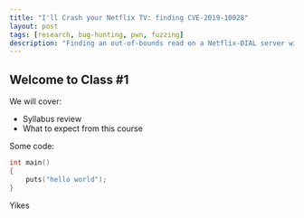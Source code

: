 ```yaml
---
title: "I'll Crash your Netflix TV: finding CVE-2019-10028"
layout: post
tags: [research, bug-hunting, pwn, fuzzing]
description: "Finding an out-of-bounds read on a Netflix-DIAL server with Mayhem"
---
```


## Welcome to Class #1

We will cover:

- Syllabus review
- What to expect from this course

Some code:
```c
int main()
{
    puts("hello world");
}
```

Yikes
